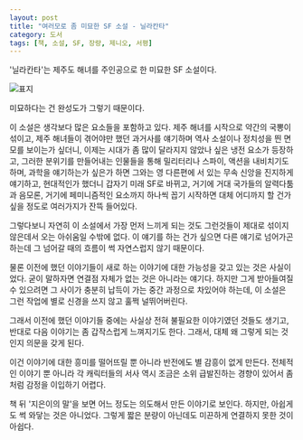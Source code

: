 ```yaml
---
layout: post
title: "여러모로 좀 미묘한 SF 소설 - 닐라칸타"
category: 도서
tags: [책, 소설, SF, 장량, 제니오, 서평]
---
```


'닐라칸타'는
제주도 해녀를 주인공으로 한 미묘한 SF 소설이다.

![표지](https://lh3.googleusercontent.com/2f6DGhEXUPdn9zEKGU1TE5zNnLOAHIEvDQuT0tMeQonTttELnntvSXeLYcGabMNP3Jknr0xBliZiJQ=s480)

미묘하다는 건 완성도가 그렇기 때문이다.

이 소설은 생각보다 많은 요소들을 포함하고 있다.
제주 해녀를 시작으로 약간의 국뽕이 섞이고,
제주 해녀들이 겪어야만 했던 과거사를 얘기하며 역사 소설이나 정치성을 띈 면모를 보이는가 싶더니,
이제는 시대가 좀 많이 달라지지 않았나 싶은 냉전 요소가 등장하고,
그러한 분위기를 만들어내는 인물들을 통해 밀리터리나 스파이, 액션을 내비치기도 하며,
과학을 얘기하는가 싶은가 하면
그와는 영 다른편에 서 있는 무속 신앙을 진지하게 얘기하고,
현대적인가 했더니 갑자기 미래 SF로 바뀌고,
거기에 거대 국가들의 알력다툼과 음모론,
거기에 페미니즘적인 요소까지
하나씩 꼽기 시작하면 대체 어디까지 할 건가 싶을 정도로 여러가지가 잔뜩 들어있다.

그렇다보니 자연히 이 소설에서 가장 먼저 느끼게 되는 것도
그런것들이 제대로 섞이지 않은데서 오는 아쉬움일 수밖에 없다.
이 얘기를 하는 건가 싶으면 다른 얘기로 넘어가곤 하는데
그 넘어갈 때의 흐름이 썩 자연스럽지 않기 때문이다.

물론 이전에 했던 이야기들이 새로 하는 이야기에 대한 가능성을 갖고 있는 것은 사실이었다.
굳이 말하자면 연결점 자체가 없는 것은 아니라는 얘기다.
하지만 그게 받아들여질 수 있으려면 그 사이가 충분히 납득이 가는 중간 과정으로 차있어야 하는데,
이 소설은 그런 작업에 별로 신경을 쓰지 않고 훌쩍 널뛰어버린다.

그래서 이전에 했던 이야기들 중에는 사실상 전혀 불필요한 이야기였던 것들도 생기고,
반대로 다음 이야기는 좀 갑작스럽게 느껴지기도 한다.
그래서, 대체 왜 그렇게 되는 것인지 의문을 갖게 된다.

이건 이야기에 대한 흥미를 떨어뜨릴 뿐 아니라 반전에도 별 감흥이 없게 만든다.
전체적인 이야기 뿐 아니라 각 캐릭터들의 서사 역시 조금은 소위 급발진하는 경향이 있어서
좀처럼 감정을 이입하기 어렵다.

책 뒤 '지은이의 말'을 보면 어느 정도는 의도해서 만든 이야기로 보인다.
하지만, 아쉽게도 썩 와닿는 것은 아니었다.
그렇게 짧은 분량이 아닌데도 미끈하게 연결하지 못한 것이 아쉽다.
